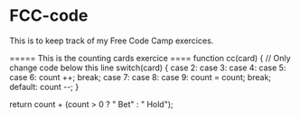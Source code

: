 # FCC-code
This is to keep track of my Free Code Camp exercices.


===== This is the counting cards exercice ==== 
function cc(card) {
  // Only change code below this line
  switch(card) {
    case 2:
    case 3:
    case 4:
    case 5:
    case 6:
     count ++;
      break;
    case 7:
    case 8:
    case 9:
      count = count;
      break;
    default:
      count --;
  }
  
  return count + (count > 0 ? " Bet" : " Hold");
